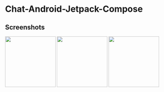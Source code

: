 # Chat-Android-Jetpack-Compose

## Screenshots

<img src="https://github.com/tirthsompura/FirebaseChat-Android-Jetpack-Compose/assets/36097066/2198aa10-de50-4d71-8623-83f1dd296e6f" width="165"> 
<img src="https://github.com/tirthsompura/FirebaseChat-Android-Jetpack-Compose/assets/36097066/5b533f1a-19cd-406a-8ad3-25381e5b8e49" width="165"> 
<img src="https://github.com/tirthsompura/FirebaseChat-Android-Jetpack-Compose/assets/36097066/3eefeeea-8002-45ba-9486-c96436b9b761" width="165"> 

